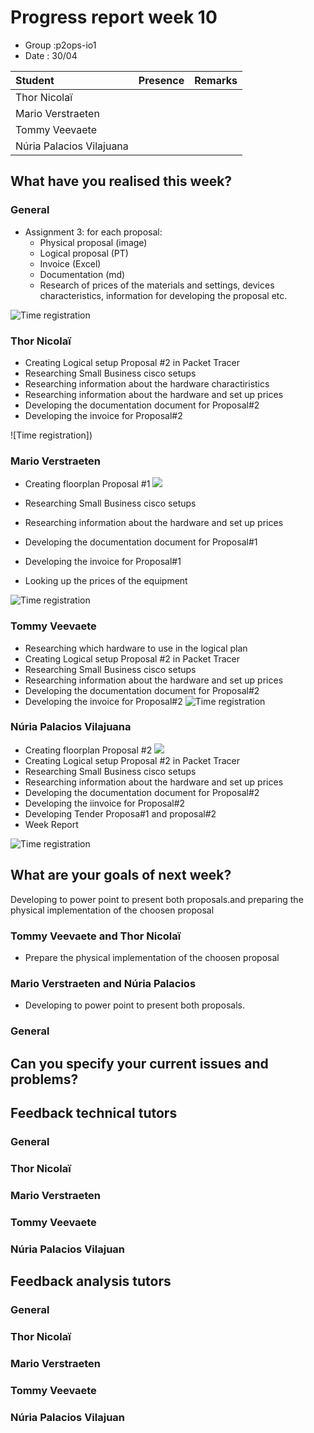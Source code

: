 # Progress report week 10

* Group :p2ops-io1
* Date  : 30/04

| Student  | Presence | Remarks |
| :---     | :---     | :---    |
| Thor Nicolaï |          |         |
| Mario Verstraeten |         |         |
| Tommy Veevaete |         |         |
| Núria Palacios Vilajuana |       |         |

## What have you realised this week?

### General

* Assignment 3: for each proposal:
    - Physical proposal (image)
    - Logical proposal (PT)
    - Invoice (Excel)
    - Documentation (md)
    - Research of prices of the materials and settings, devices characteristics, information for developing the proposal etc.


![Time registration]()
### Thor Nicolaï

* Creating Logical setup Proposal #2 in Packet Tracer 
* Researching Small Business cisco setups
* Researching information about the hardware charactiristics
* Researching information about the hardware and set up prices
* Developing the documentation document for Proposal#2
* Developing the invoice for Proposal#2

![Time registration])
### Mario Verstraeten

* Creating floorplan Proposal #1
![](https://i.gyazo.com/8a2839da063c18e1f87cf9e1e162693e.png)
* Researching Small Business cisco setups
* Researching information about the hardware and set up prices
* Developing the documentation document for Proposal#1
* Developing the invoice for Proposal#1

* Looking up the prices of the equipment 

![Time registration]()

### Tommy Veevaete

* Researching which hardware to use in the logical plan
* Creating Logical setup Proposal #2 in Packet Tracer 
* Researching Small Business cisco setups
* Researching information about the hardware and set up prices
* Developing the documentation document for Proposal#2
* Developing the invoice for Proposal#2
![Time registration]()

### Núria Palacios Vilajuana

* Creating floorplan Proposal #2
![](https://i.imgur.com/OeHWTH2.png)
* Creating Logical setup Proposal #2 in Packet Tracer 
* Researching Small Business cisco setups
* Researching information about the hardware and set up prices
* Developing the documentation document for Proposal#2
* Developing the iinvoice for Proposal#2
* Developing Tender Proposa#1 and proposal#2
* Week Report


 

![Time registration](https://i.imgur.com/xNoc1LT.png)

## What are your goals of next week?

Developing to power point to present both proposals.and preparing the physical implementation of the choosen proposal


### Tommy Veevaete and Thor Nicolaï
* Prepare the physical implementation of the choosen proposal

### Mario Verstraeten and Núria Palacios
* Developing to power point to present both proposals.

### General


## Can you specify your current issues and problems?

## Feedback technical tutors

### General

### Thor Nicolaï
### Mario Verstraeten
### Tommy Veevaete
### Núria Palacios Vilajuan

## Feedback analysis tutors

### General

### Thor Nicolaï
### Mario Verstraeten
### Tommy Veevaete
### Núria Palacios Vilajuan

